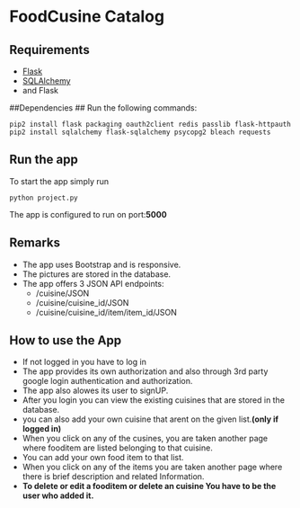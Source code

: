 # FoodCusine Catalog #

## Requirements ##

- [Flask](http://flask.pocoo.org)
- [SQLAlchemy](http://www.sqlalchemy.org)
- and Flask

##Dependencies ##
Run the following commands:

    pip2 install flask packaging oauth2client redis passlib flask-httpauth
    pip2 install sqlalchemy flask-sqlalchemy psycopg2 bleach requests


## Run the app ##

To start the app simply run

	python project.py

The app is configured to run on port:**5000**

## Remarks ##
- The app uses Bootstrap and is responsive.
- The pictures are stored in the database.
- The app offers 3 JSON API endpoints:
	-  /cuisine/JSON
	-  /cuisine/cuisine_id/JSON
    -  /cuisine/cuisine_id/item/item_id/JSON


## How to use the App ##

- If not logged in you have to log in
- The app provides its own authorization and also through 3rd party google login authentication and authorization.
- The app also alowes its user to signUP.
- After you login you can view the existing cuisines that are stored in the database.
- you can also add your own cuisine that arent on the given list.**(only if logged in)**
- When you click on any of the cusines, you are taken another page where fooditem are listed belonging to that cuisine.
- You can add your own food item to that list.
- When you click on any of the items you are taken another page where there is brief description and related Information.
- **To delete or edit a fooditem or delete an cuisine You have to be the user who added it.**
